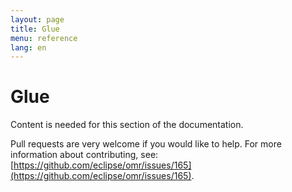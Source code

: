 ```yaml
---
layout: page
title: Glue
menu: reference
lang: en
---
```


[//]: # "*******************************************************************************"
[//]: # "* Copyright (c) 2016, 2018 IBM Corp. and others"
[//]: # "*"
[//]: # "* This program and the accompanying materials are made available under"
[//]: # "* the terms of the Eclipse Public License 2.0 which accompanies this"
[//]: # "* distribution and is available at https://www.eclipse.org/legal/epl-2.0/"
[//]: # "* or the Apache License, Version 2.0 which accompanies this distribution and"
[//]: # "* is available at https://www.apache.org/licenses/LICENSE-2.0."
[//]: # "*"
[//]: # "* This Source Code may also be made available under the following"
[//]: # "* Secondary Licenses when the conditions for such availability set"
[//]: # "* forth in the Eclipse Public License, v. 2.0 are satisfied: GNU"
[//]: # "* General Public License, version 2 with the GNU Classpath"
[//]: # "* Exception [1] and GNU General Public License, version 2 with the"
[//]: # "* OpenJDK Assembly Exception [2]."
[//]: # "*"
[//]: # "* [1] https://www.gnu.org/software/classpath/license.html"
[//]: # "* [2] http://openjdk.java.net/legal/assembly-exception.html"
[//]: # "*"
[//]: # "* SPDX-License-Identifier: EPL-2.0 OR Apache-2.0 OR GPL-2.0 WITH Classpath-exception-2.0 OR LicenseRef-GPL-2.0 WITH Assembly-exception"
[//]: # "*******************************************************************************"

# Glue

Content is needed for this section of the documentation.

Pull requests are very welcome if you would like to help. For more information about contributing, see: [https://github.com/eclipse/omr/issues/165](https://github.com/eclipse/omr/issues/165).